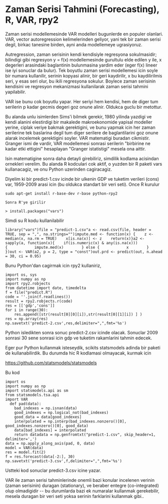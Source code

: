 # Zaman Serisi Tahmini (Forecasting), R, VAR, rpy2

Zaman serisi modellemesinde VAR modelleri bugunlerde en populer
olanlari. VAR, vector autoregression kelimelerinden geliyor, yani tek
bir zaman serisi degil, birkac tanesine birden, ayni anda modellemeye
ugrasiyoruz.

Autregression, zaman serisinin kendi kendisiyle regresyona
sokulmasidir; bilindigi gibi regresyon y = f(x) modellemesinde
gurultulu elde edilen y ile, x degerleri arasindaki baglantinin
bulunmasina yardim eder (eger f(x) lineer ise iyi sonuclar da
bulur). Tek boyutlu zaman serisi modellemesi icin soyle bir numara
kullanilir, serinin kopyasi alinir, bir geri kaydirilir, x bu
kaydilirilmis seri, y esas seri olur, bu ikili regresyona
sokulur. Boylece zaman serisinin kendisini ve regresyon mekanizmasi
kullanilarak zaman serisi tahmini yapilabilir.

VAR ise bunu cok boyutlu yapar. Her seriyi hem kendisi, hem de diger
tum serilerin p kadar gecmis degeri goz onune alinir. Oldukca guclu
bir metottur.

Bu alanda unlu isimlerden Sims'i bilmek gerekir, 1980 yilinda yazdigi
ve kendi alanini elestirdigi bir makalede makroekonomide yapisal
modeller yerine, ciplak veriye bakmak gerektigini, ve bunu yapmak icin
her zaman serilerine tek baslarina degil tum diger serilere de
baglantilarini goz onune alarak incelemek gerektigini soyler. VAR
matematigi buradan cikmistir. Granger ismi de vardir, VAR modellemesi
sonrasi serilerin "birbirine ne kadar etki ettigini" hesaplayan
"Granger istatistigi" mesela ona aittir.

Isin matematigine sonra daha detayli girebiliriz, simdilik kodlama
acisindan ornekleri verelim. Bu alanda R kodculari cok aktif, o yuzden
bir R paketi vars kullanacagiz, ve onu Python uzerinden cagiracagiz.

Diyelim ki bir predict-1.csv icinde bir ulkenin GDP ve tuketim
verileri (cons) var, 1959-2009 arasi icin (bu oldukca standart bir
veri seti). Once R kurulur

```
sudo apt-get install r-base-dev r-base python-rpy2

Sonra R'ye girilir

> install.packages("vars")
```

Simdi su R kodu kullanilabilir

```
library("vars")file = "predict-1.csv"a <- read.csv(file, header = TRUE, sep = ",", na.strings="")impute.med <- function(x) {    z <- median(x, na.rm = TRUE)    x[is.na(x)] <- z    return(x)}a2 <- sapply(a, function(x){    if(is.numeric(x) & any(is.na(x))){            impute.med(x)        } else {            x        }    })out <- VAR(a2, p = 2, type = "const")out.prd <- predict(out, n.ahead = 30, ci = 0.95)
```

Bunu Python'dan cagirmak icin rpy2 kullaniriz,

```
import os, sys
import numpy as np
import rpy2.robjects
from datetime import date, timedelta
f = file("predict.R")
code = ''.join(f.readlines())
result = rpy2.robjects.r(code)
res = [['gdp','cons']]
for i in range(30):
    res.append([str(result[0][0][i]),str(result[0][1][i]) ] )
res = np.array(res)
np.savetxt('predict-2.csv',res,delimiter=",",fmt='%s')
```

Python isledikten sonra sonuc predict-2.csv icinde olacak. Sonuclar
2009 sonrasi 30 sene sonrasi icin gdp ve tuketim rakamlarini tahmin
edecek.

Eger pur Python kullanmak isteseydik, scikits statsmodels adinda bir paketi de kullanabilirdik. Bu durumda hic R kodlamasi olmayacak, kurmak icin

https://github.com/statsmodels/statsmodels

Bu kod

```
import os
import numpy as np
import statsmodels.api as sm
from statsmodels.tsa.api
import VAR
  def pad(data):
    bad_indexes = np.isnan(data)
    good_indexes = np.logical_not(bad_indexes)
    good_data = data[good_indexes]
    interpolated = np.interp(bad_indexes.nonzero()[0], good_indexes.nonzero()[0], good_data)
    data[bad_indexes] = interpolated
    return datadata = np.genfromtxt("predict-1.csv", skip_header=1, delimiter=',')
data = np.apply_along_axis(pad, 0, data)
model = VAR(data)
res = model.fit(2)
f = res.forecast(data[-2:], 30)
np.savetxt('predict-3.csv',f,delimiter=",",fmt='%s')
```

Ustteki kod sonuclar predict-3.csv icine yazar.

VAR ile zaman serisi tahminlerinde onemli bazi konular incelenen
verinin (zaman serisinin) duragan (stationary), ve beraber entegre
(co-integrated) olup olmadigidir -- bu durumlarda bazi ek numaralar
kullanmak gerekebilir, mesela duragan bir veri seti yoksa serinin
farklarini kullanmak gibi..







